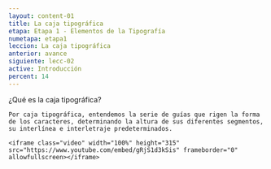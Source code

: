 ```yaml
---
layout: content-01
title: La caja tipográfica
etapa: Etapa 1 - Elementos de la Tipografía
numetapa: etapa1
leccion: La caja tipográfica
anterior: avance
siguiente: lecc-02
active: Introducción
percent: 14
---
```


<div class="col-md-4 extracto">
	¿Qué es la caja tipográfica?

	Por caja tipográfica, entendemos la serie de guías que rigen la forma de los caracteres, determinando la altura de sus diferentes segmentos, su interlínea e interletraje predeterminados.
</div>

<div class="col-md-8">
	

	<iframe class="video" width="100%" height="315" src="https://www.youtube.com/embed/gRjS1d3kSis" frameborder="0" allowfullscreen></iframe>

</div>